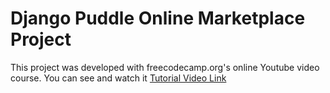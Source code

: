 Django Puddle Online Marketplace Project
===================
This project was developed with freecodecamp.org's online Youtube video course. You can see and watch it [Tutorial Video Link]('https://youtu.be/ZxMB6Njs3ck')
